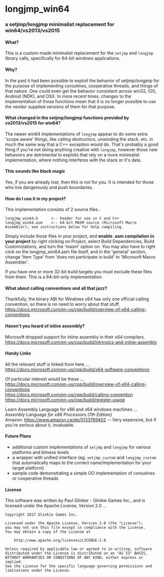 # longjmp_win64

### a setjmp/longjmp minimalist replacement for win64/vs2013/vs2015

#### What?
This is a custom-made minimalist replacement for the `setjmp` and `longjmp` library calls, specifically for 64-bit windows applications.

#### Why?
In the past it had been possible to exploit the behavior of setjmp/longjmp for the purpose of implementing coroutines, cooperative threads, and things of that nature.  One could even get the behavior consistent across win32, iOS, Android (NDK), and OSX.  In more recent times, changes to the implementation of those functions mean that it is no longer possible to use the vendor supplied versions of them for that purpose.

#### What changed in the setjmp/longjmp functions provided by vs2013/vs2015 for win64?

The newer win64 implementations of `longjmp` appear to do some extra 'scope aware' things, like calling destructors, unwinding the stack, etc. in much the same way that a C++ exception would do.  That's probably a good thing if you're not doing anything creative with `longjmp`, however those new behaviors are detrimental to exploits that rely on a more minimalist implementation, where nothing interferes with the stack or it's data.

#### This sounds like black magic
Yes, if you are already lost, then this is not for you.  It is intended for those who live dangerously and push boundaries.

#### How do I use it in my project?
This implementation consists of 2 source files..
```
longjmp_win64.h      <-- header for use in C and C++
longjmp_win64.asm    <-- 64-bit MASM source (Microsoft Macro Assembler); see instructions below for help compiling.
```

Simply include those files in your project, and **enable .asm compilation in your project** by right clicking on
Project, select Build Dependencies, Build Customizations, and turn the 'masm' option on.
You may also have to right click on the longjmp_win64.asm file itself, and in the 'general' section, change
'Item Type' from 'does not participate in build' to 'Microsoft Macro Assembler'.

If you have one or more 32-bit build targets you must exclude these files from them.  This is a 64-bit-only implementation.

#### What about calling conventions and all that jazz?
Thankfully, the binary ABI for Windows x64 has only one official calling convention, so
there is no need to worry about that stuff.<br/>
https://docs.microsoft.com/en-us/cpp/build/overview-of-x64-calling-conventions

#### Haven't you heard of inline assembly?
Microsoft dropped support for inline assembly in their x64 compilers.<br/>
https://docs.microsoft.com/en-us/cpp/build/intrinsics-and-inline-assembly

#### Handy Links
All the relevant stuff is linked from here ...<br/>
https://docs.microsoft.com/en-us/cpp/build/x64-software-conventions

Of particular interest would be these ...<br/>
https://docs.microsoft.com/en-us/cpp/build/overview-of-x64-calling-conventions <br/>
https://docs.microsoft.com/en-us/cpp/build/calling-convention <br/>
https://docs.microsoft.com/en-us/cpp/build/register-usage

Learn Assembly Language for x86 and x64 windows machines ...<br/>
*Assembly Language for x86 Processors (7th Edition)*<br/>
Amazon: https://www.amazon.ca/dp/0133769402  -- Very expensive, but if you're serious about it, invaluable.


#### Future Plans
* additional custom implementations of `setjmp` and `longjmp` for various platforms and bitness levels
* a wrapper with unified interface (eg. `setjmp_custom` and `longjmp_custom` that automatically maps to the correct name/implementation for your target platform)
* sample code demonstrating a simple OO implementation of coroutines or cooperative threads


#### License
This software was written by Paul Glinker - Glinkie Games Inc.,
and is licensed under the Apache License, Version 2.0 ...
```
Copyright 2017 Glinkie Games Inc.

Licensed under the Apache License, Version 2.0 (the "License");
you may not use this file except in compliance with the License.
You may obtain a copy of the License at

    http://www.apache.org/licenses/LICENSE-2.0

Unless required by applicable law or agreed to in writing, software
distributed under the License is distributed on an "AS IS" BASIS,
WITHOUT WARRANTIES OR CONDITIONS OF ANY KIND, either express or implied.
See the License for the specific language governing permissions and
limitations under the License.
```

